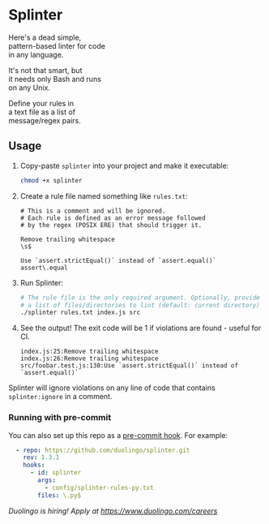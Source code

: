 # Splinter

Here's a dead simple,
<br>
pattern-based linter for code
<br>
in any language.

It's not that smart, but
<br>
it needs only Bash and runs
<br>
on any Unix.

Define your rules in
<br>
a text file as a list of
<br>
message/regex pairs.

## Usage

1. Copy-paste `splinter` into your project and make it executable:

    ```bash
    chmod +x splinter
    ```
1. Create a rule file named something like `rules.txt`:

    ```text
    # This is a comment and will be ignored.
    # Each rule is defined as an error message followed
    # by the regex (POSIX ERE) that should trigger it.

    Remove trailing whitespace
    \s$

    Use `assert.strictEqual()` instead of `assert.equal()`
    assert\.equal
    ```
1. Run Splinter:

    ```bash
    # The rule file is the only required argument. Optionally, provide
    # a list of files/directories to lint (default: current directory)
    ./splinter rules.txt index.js src
    ```
1. See the output! The exit code will be 1 if violations are found - useful for CI.

    ```text
    index.js:25:Remove trailing whitespace
    index.js:26:Remove trailing whitespace
    src/foobar.test.js:130:Use `assert.strictEqual()` instead of `assert.equal()`
    ```

Splinter will ignore violations on any line of code that contains `splinter:ignore` in a comment.

### Running with pre-commit

You can also set up this repo as a [pre-commit hook](https://pre-commit.com/). For example:

```yaml
  - repo: https://github.com/duolingo/splinter.git
    rev: 1.3.1
    hooks:
      - id: splinter
        args:
          - config/splinter-rules-py.txt
        files: \.py$
```

_Duolingo is hiring! Apply at https://www.duolingo.com/careers_
